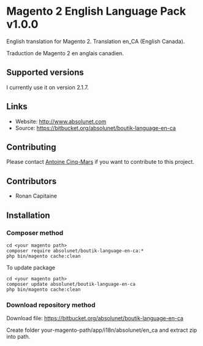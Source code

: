 # Magento 2 English Language Pack v1.0.0

English translation for Magento 2. Translation en_CA (English Canada).

Traduction de Magento 2 en anglais canadien.

## Supported versions

I currently use it on version 2.1.7.

## Links

* Website: http://www.absolunet.com
* Source: https://bitbucket.org/absolunet/boutik-language-en-ca

## Contributing

Please contact [Antoine Cinq-Mars](mailto:acinq-mars@absolunet.com) if you want to contribute to this project.

## Contributors

* Ronan Capitaine

## Installation

### Composer method

```
cd <your magento path>
composer require absolunet/boutik-language-en-ca:*
php bin/magento cache:clean
```

To update package

```
cd <your magento path>
composer update absolunet/boutik-language-en-ca
php bin/magento cache:clean
```

### Download repository method

Download file: https://bitbucket.org/absolunet/boutik-language-en-ca

Create folder your-magento-path/app/i18n/absolunet/en_ca and extract zip into path.
